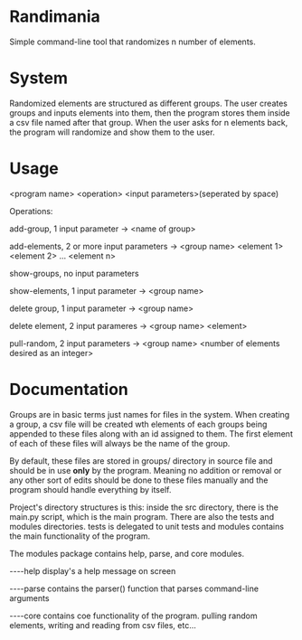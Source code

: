 # Randimania

Simple command-line tool that randomizes n number of elements.

# System

Randomized elements are structured as different groups. The user creates groups and inputs elements into them, then the program stores them inside a csv file named after that group. When the user asks for n elements back, the program will randomize and show them to the user.

# Usage

\<program name\> \<operation\> \<input parameters\>(seperated by space)

Operations:

add-group, 1 input parameter -> \<name of group\>

add-elements, 2 or more input parameters -> \<group name\> \<element 1\> \<element 2\> ... \<element n\>

show-groups, no input parameters

show-elements, 1 input parameter -> \<group name\>

delete group, 1 input parameter -> \<group name\>

delete element, 2 input parameres -> \<group name\> \<element\>

pull-random, 2 input parameters -> \<group name\> \<number of elements desired as an integer\>

# Documentation

Groups are in basic terms just names for files in the system. When creating a group, a csv file will be created wth elements of each groups being appended to these files along with an id assigned to them. The first element of each of these files will always be the name of the group.

By default, these files are stored in groups/ directory in source file and should be in use **only** by the program. Meaning no addition or removal or any other sort of edits should be done to these files manually and the program should handle everything by itself.

Project's directory structures is this:
inside the src directory, there is the main.py script, which is the main program. There are also the tests and modules directories. tests is delegated to unit tests and modules contains the main functionality of the program.

The modules package contains help, parse, and core modules.

----help display's a help message on screen

----parse contains the parser() function that parses command-line arguments

----core contains coe functionality of the program. pulling random elements, writing and reading from csv files, etc...
